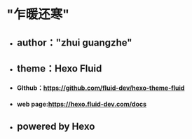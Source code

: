 #  "乍暖还寒"
- ## author："zhui guangzhe" 
- ## theme：Hexo Fluid
 - #### GIthub：https://github.com/fluid-dev/hexo-theme-fluid
 - #### web page:https://hexo.fluid-dev.com/docs
- ## powered by Hexo